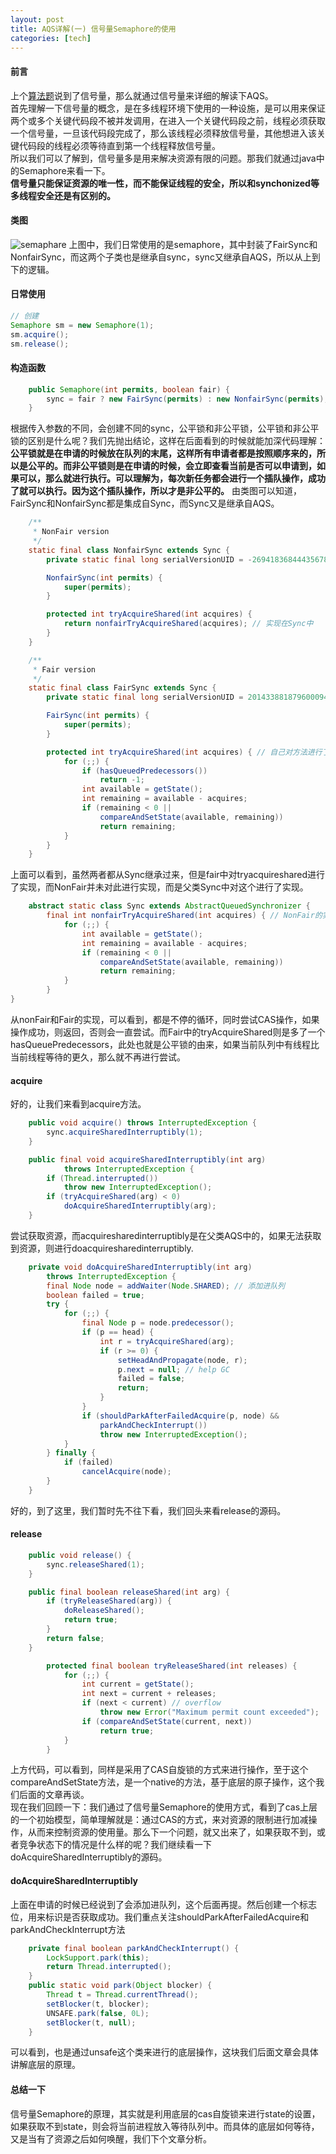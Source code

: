 ```yaml
---
layout: post
title: AQS详解(一) 信号量Semaphore的使用
categories: [tech]
---
```

#### 前言
上个[算法题](/posts/2020/2020-05-13-1226-The-Dinning-Philosopher.md)说到了信号量，那么就通过信号量来详细的解读下AQS。  
首先理解一下信号量的概念，是在多线程环境下使用的一种设施，是可以用来保证两个或多个关键代码段不被并发调用，在进入一个关键代码段之前，线程必须获取一个信号量，一旦该代码段完成了，那么该线程必须释放信号量，其他想进入该关键代码段的线程必须等待直到第一个线程释放信号量。  
所以我们可以了解到，信号量多是用来解决资源有限的问题。那我们就通过java中的Semaphore来看一下。  
**信号量只能保证资源的唯一性，而不能保证线程的安全，所以和synchonized等多线程安全还是有区别的。**
#### 类图
![semaphare](https://gaozhipeng.me/img/stability/semaphore.png)
上图中，我们日常使用的是semaphore，其中封装了FairSync和NonfairSync，而这两个子类也是继承自sync，sync又继承自AQS，所以从上到下的逻辑。
#### 日常使用
```JAVA
// 创建
Semaphore sm = new Semaphore(1);
sm.acquire();
sm.release();
```
#### 构造函数
```java
    public Semaphore(int permits, boolean fair) {
        sync = fair ? new FairSync(permits) : new NonfairSync(permits);
    }
```
根据传入参数的不同，会创建不同的sync，公平锁和非公平锁，公平锁和非公平锁的区别是什么呢？我们先抛出结论，这样在后面看到的时候就能加深代码理解：**公平锁就是在申请的时候放在队列的末尾，这样所有申请者都是按照顺序来的，所以是公平的。而非公平锁则是在申请的时候，会立即查看当前是否可以申请到，如果可以，那么就进行执行。可以理解为，每次新任务都会进行一个插队操作，成功了就可以执行。因为这个插队操作，所以才是非公平的。**
由类图可以知道，FairSync和NonfairSync都是集成自Sync，而Sync又是继承自AQS。  
```JAVA
    /**
     * NonFair version
     */
    static final class NonfairSync extends Sync {
        private static final long serialVersionUID = -2694183684443567898L;

        NonfairSync(int permits) {
            super(permits);
        }

        protected int tryAcquireShared(int acquires) {
            return nonfairTryAcquireShared(acquires); // 实现在Sync中
        }
    }

    /**
     * Fair version
     */
    static final class FairSync extends Sync {
        private static final long serialVersionUID = 2014338818796000944L;

        FairSync(int permits) {
            super(permits);
        }

        protected int tryAcquireShared(int acquires) { // 自己对方法进行了实现
            for (;;) {
                if (hasQueuedPredecessors())
                    return -1;
                int available = getState();
                int remaining = available - acquires;
                if (remaining < 0 ||
                    compareAndSetState(available, remaining))
                    return remaining;
            }
        }
    }
```
上面可以看到，虽然两者都从Sync继承过来，但是fair中对tryacquireshared进行了实现，而NonFair并未对此进行实现，而是父类Sync中对这个进行了实现。
```JAVA
    abstract static class Sync extends AbstractQueuedSynchronizer {
        final int nonfairTryAcquireShared(int acquires) { // NonFair的实现。
            for (;;) {
                int available = getState();
                int remaining = available - acquires;
                if (remaining < 0 ||
                    compareAndSetState(available, remaining))
                    return remaining;
            }
        }
}
```
从nonFair和Fair的实现，可以看到，都是不停的循环，同时尝试CAS操作，如果操作成功，则返回，否则会一直尝试。而Fair中的tryAcquireShared则是多了一个hasQueuePredecessors，此处也就是公平锁的由来，如果当前队列中有线程比当前线程等待的更久，那么就不再进行尝试。
#### acquire
好的，让我们来看到acquire方法。
```JAVA
    public void acquire() throws InterruptedException {
        sync.acquireSharedInterruptibly(1);
    }

    public final void acquireSharedInterruptibly(int arg)
            throws InterruptedException {
        if (Thread.interrupted())
            throw new InterruptedException();
        if (tryAcquireShared(arg) < 0)
            doAcquireSharedInterruptibly(arg);
    }
```
尝试获取资源，而acquiresharedinterruptibly是在父类AQS中的，如果无法获取到资源，则进行doacquiresharedinterruptibly.  
```JAVA
    private void doAcquireSharedInterruptibly(int arg)
        throws InterruptedException {
        final Node node = addWaiter(Node.SHARED); // 添加进队列
        boolean failed = true;
        try {
            for (;;) {
                final Node p = node.predecessor();
                if (p == head) {
                    int r = tryAcquireShared(arg);
                    if (r >= 0) {
                        setHeadAndPropagate(node, r);
                        p.next = null; // help GC
                        failed = false;
                        return;
                    }
                }
                if (shouldParkAfterFailedAcquire(p, node) &&
                    parkAndCheckInterrupt())
                    throw new InterruptedException();
            }
        } finally {
            if (failed)
                cancelAcquire(node);
        }
    }
```
好的，到了这里，我们暂时先不往下看，我们回头来看release的源码。
#### release
```JAVA
    public void release() {
        sync.releaseShared(1);
    }

    public final boolean releaseShared(int arg) {
        if (tryReleaseShared(arg)) {
            doReleaseShared();
            return true;
        }
        return false;
    }

        protected final boolean tryReleaseShared(int releases) {
            for (;;) {
                int current = getState();
                int next = current + releases;
                if (next < current) // overflow
                    throw new Error("Maximum permit count exceeded");
                if (compareAndSetState(current, next))
                    return true;
            }
        }

```
上方代码，可以看到，同样是采用了CAS自旋锁的方式来进行操作，至于这个compareAndSetState方法，是一个native的方法，基于底层的原子操作，这个我们后面的文章再谈。  
现在我们回顾一下：我们通过了信号量Semaphore的使用方式，看到了cas上层的一个初始模型，简单理解就是：通过CAS的方式，来对资源的限制进行加减操作，从而来控制资源的使用量。那么下一个问题，就又出来了，如果获取不到，或者竞争状态下的情况是什么样的呢？我们继续看一下 doAcquireSharedInterruptibly的源码。
#### doAcquireSharedInterruptibly
上面在申请的时候已经说到了会添加进队列，这个后面再提。然后创建一个标志位，用来标识是否获取成功。我们重点关注shouldParkAfterFailedAcquire和parkAndCheckInterrupt方法
```JAVA
    private final boolean parkAndCheckInterrupt() {
        LockSupport.park(this);
        return Thread.interrupted();
    }
    public static void park(Object blocker) {
        Thread t = Thread.currentThread();
        setBlocker(t, blocker);
        UNSAFE.park(false, 0L);
        setBlocker(t, null);
    }
```
可以看到，也是通过unsafe这个类来进行的底层操作，这块我们后面文章会具体讲解底层的原理。
#### 总结一下
信号量Semaphore的原理，其实就是利用底层的cas自旋锁来进行state的设置，如果获取不到state，则会将当前进程放入等待队列中。而具体的底层如何等待，又是当有了资源之后如何唤醒，我们下个文章分析。

